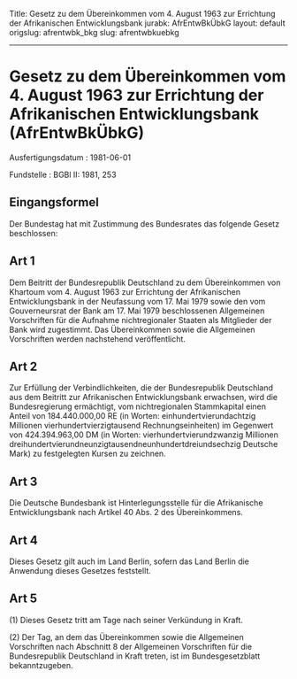 Title: Gesetz zu dem Übereinkommen vom 4. August 1963 zur Errichtung der Afrikanischen
  Entwicklungsbank
jurabk: AfrEntwBkÜbkG
layout: default
origslug: afrentwbk_bkg
slug: afrentwbkuebkg

---

# Gesetz zu dem Übereinkommen vom 4. August 1963 zur Errichtung der Afrikanischen Entwicklungsbank (AfrEntwBkÜbkG)

Ausfertigungsdatum
:   1981-06-01

Fundstelle
:   BGBl II: 1981, 253



## Eingangsformel

Der Bundestag hat mit Zustimmung des Bundesrates das folgende Gesetz
beschlossen:


## Art 1

Dem Beitritt der Bundesrepublik Deutschland zu dem Übereinkommen von
Khartoum vom 4. August 1963 zur Errichtung der Afrikanischen
Entwicklungsbank in der Neufassung vom 17. Mai 1979 sowie den vom
Gouverneursrat der Bank am 17. Mai 1979 beschlossenen Allgemeinen
Vorschriften für die Aufnahme nichtregionaler Staaten als Mitglieder
der Bank wird zugestimmt. Das Übereinkommen sowie die Allgemeinen
Vorschriften werden nachstehend veröffentlicht.


## Art 2

Zur Erfüllung der Verbindlichkeiten, die der Bundesrepublik
Deutschland aus dem Beitritt zur Afrikanischen Entwicklungsbank
erwachsen, wird die Bundesregierung ermächtigt, vom nichtregionalen
Stammkapital einen Anteil von 184.440.000,00 RE (in Worten:
einhundertvierundachtzig Millionen vierhundertvierzigtausend
Rechnungseinheiten) im Gegenwert von 424.394.963,00 DM (in Worten:
vierhundertvierundzwanzig Millionen
dreihundertvierundneunzigtausendneunhundertdreiundsechzig Deutsche
Mark) zu festgelegten Kursen zu zeichnen.


## Art 3

Die Deutsche Bundesbank ist Hinterlegungsstelle für die Afrikanische
Entwicklungsbank nach Artikel 40 Abs. 2 des Übereinkommens.


## Art 4

Dieses Gesetz gilt auch im Land Berlin, sofern das Land Berlin die
Anwendung dieses Gesetzes feststellt.


## Art 5

(1) Dieses Gesetz tritt am Tage nach seiner Verkündung in Kraft.

(2) Der Tag, an dem das Übereinkommen sowie die Allgemeinen
Vorschriften nach Abschnitt 8 der Allgemeinen Vorschriften für die
Bundesrepublik Deutschland in Kraft treten, ist im Bundesgesetzblatt
bekanntzugeben.

